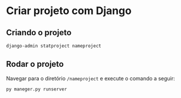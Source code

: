 # Criar projeto com Django

## Criando o projeto

```cmd
django-admin statproject nameproject
```

## Rodar o projeto

Navegar para o diretório `/nameproject` e execute o comando a seguir:

```cmd
py maneger.py runserver
```
